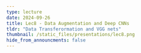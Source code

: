 ```yaml
---
type: lecture
date: 2024-09-26
title: Lec8 - Data Augmentation and Deep CNNs
tldr: "Data Transferormation and VGG nets"
thumbnail: /static_files/presentations/lec8.png
hide_from_announcments: false
---
```

